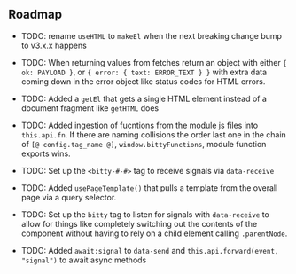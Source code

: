 ## Roadmap 

- TODO: rename `useHTML` to `makeEl` when
the next breaking change bump to v3.x.x happens

- TODO: When returning values from fetches
return an object with either `{ ok: PAYLOAD }`, 
or `{ error: { text: ERROR_TEXT } }` with 
extra data coming down in the error object
like status codes for HTML errors. 

- TODO: Added a `getEl` that gets a single
HTML element instead of a document fragment
like `getHTML` does

- TODO: Added ingestion of fucntions from 
the module js files into `this.api.fn`. 
If there are naming collisions the order
last one in the chain of `[@ config.tag_name @]`,
`window.bittyFunctions`, module function
exports wins. 

- TODO: Set up the `<bitty-#-#>` tag to receive 
signals via `data-receive`

- TODO: Added `usePageTemplate()` that pulls
a template from the overall page via
a query selector.

- TODO: Set up the `bitty` tag to listen
for signals with `data-receive` to allow
for things like completely switching out
the contents of the component without
having to rely on a child element calling
`.parentNode`. 

- TODO: Added `await:signal` to `data-send`
and `this.api.forward(event, "signal")`
to await async methods